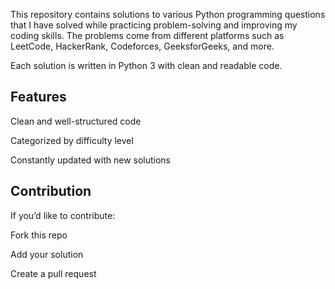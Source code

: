 This repository contains solutions to various Python programming questions that I have solved while practicing problem-solving and improving my coding skills. 
The problems come from different platforms such as LeetCode, HackerRank, Codeforces, GeeksforGeeks, and more.

Each solution is written in Python 3 with clean and readable code.

Features
--------
Clean and well-structured code

Categorized by difficulty level

Constantly updated with new solutions

Contribution
-------------
If you’d like to contribute:

Fork this repo

Add your solution

Create a pull request
